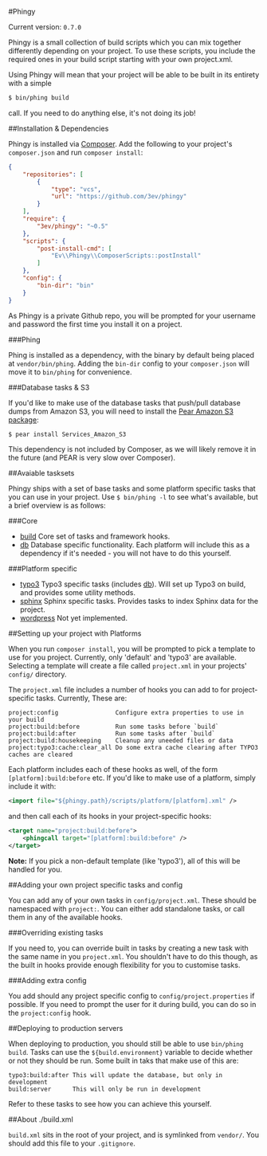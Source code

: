 #Phingy

Current version: `0.7.0`

Phingy is a small collection of build scripts which you can mix together differently depending on your project. To use these scripts, you include the required ones in your build script starting with your own project.xml.

Using Phingy will mean that your project will be able to be built in its entirety with a simple

```sh
$ bin/phing build
```

call. If you need to do anything else, it's not doing its job!

##Installation & Dependencies

Phingy is installed via [Composer](http://getcomposer.org/). Add the following to your project's `composer.json` and run `composer install`:

```json
{
    "repositories": [
        {
            "type": "vcs",
            "url": "https://github.com/3ev/phingy"
        }
    ],
    "require": {
        "3ev/phingy": "~0.5"
    },
    "scripts": {
        "post-install-cmd": [
            "Ev\\Phingy\\ComposerScripts::postInstall"
        ]
    },
    "config": {
        "bin-dir": "bin"
    }
}
```

As Phingy is a private Github repo, you will be prompted for your username and password the first time you install it on a project.

###Phing

Phing is installed as a dependency, with the binary by default being placed at
`vendor/bin/phing`. Adding the `bin-dir` config to your `composer.json` will
move it to `bin/phing` for convenience.

###Database tasks & S3

If you'd like to make use of the database tasks that push/pull database dumps
from Amazon S3, you will need to install the
[Pear Amazon S3 package](http://pear.php.net/package/Services_Amazon_S3/):

```sh
$ pear install Services_Amazon_S3
```

This dependency is not included by Composer, as we will likely remove it in the
future (and PEAR is very slow over Composer).

##Avaiable tasksets

Phingy ships with a set of base tasks and some platform specific tasks that you can use in your project. Use `$ bin/phing -l` to see what's available, but a brief overview is as follows:

###Core

- [build](https://github.com/3ev/phingy/blob/master/scripts/core/build.xml)
Core set of tasks and framework hooks.
- [db](https://github.com/3ev/phingy/blob/master/scripts/core/database.xml)
Database specific functionality. Each platform will include this as a dependency if it's needed - you will not have to do this yourself.

###Platform specific

- [typo3](https://github.com/3ev/phingy/blob/master/scripts/platform/typo3.xml)
Typo3 specific tasks (includes [db](https://github.com/3ev/phingy/blob/master/scripts/core/database.xml)). Will set up Typo3 on build, and provides some utility methods.
- [sphinx](https://github.com/3ev/phingy/blob/master/scripts/platform/sphinx.xml)
Sphinx specific tasks. Provides tasks to index Sphinx data for the project.
- [wordpress](https://github.com/3ev/phingy/blob/master/scripts/platform/wordress.xml)
Not yet implemented.

##Setting up your project with Platforms

When you run `composer install`, you will be prompted to pick a template to use for you project. Currently, only 'default' and 'typo3' are available. Selecting a template will create a file called `project.xml` in your projects' `config/` directory.

The `project.xml` file includes a number of hooks you can add to for project-specific tasks. Currently, These are:

```
project:config                Configure extra properties to use in your build
project:build:before          Run some tasks before `build`
project:build:after           Run some tasks after `build`
project:build:housekeeping    Cleanup any uneeded files or data
project:typo3:cache:clear_all Do some extra cache clearing after TYPO3 caches are cleared
```

Each platform includes each of these hooks as well, of the form `[platform]:build:before` etc. If you'd like to make use of a platform, simply include it with:

```xml
<import file="${phingy.path}/scripts/platform/[platform].xml" />
```

and then call each of its hooks in your project-specific hooks:

```xml
<target name="project:build:before">
    <phingcall target="[platform]:build:before" />
</target>
```

**Note:** If you pick a non-default template (like 'typo3'), all of this will be handled for you.

##Adding your own project specific tasks and config

You can add any of your own tasks in `config/project.xml`. These should be namespaced with `project:`. You can either add standalone tasks, or call them in any of the available hooks.

###Overriding existing tasks

If you need to, you can override built in tasks by creating a new task with the same name in you `project.xml`. You shouldn't have to do this though, as the built in hooks provide enough flexibility for you to customise tasks.

###Adding extra config

You add should any project specific config to `config/project.properties` if possible. If you need to prompt the user for it during build, you can do so in the `project:config` hook.

##Deploying to production servers

When deploying to production, you should still be able to use `bin/phing build`. Tasks can use the `${build.environment}` variable to decide whether or not they should be run. Some built in taks that make use of this are:

```
typo3:build:after This will update the database, but only in development
build:server      This will only be run in development
```

Refer to these tasks to see how you can achieve this yourself.

##About ./build.xml

`build.xml` sits in the root of your project, and is symlinked from `vendor/`. You should add this file to your `.gitignore`.
